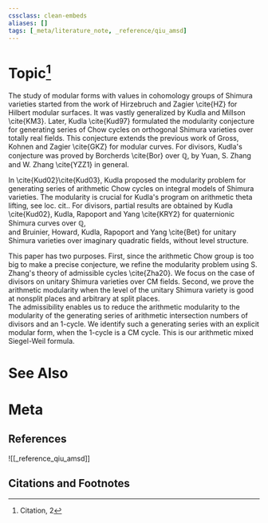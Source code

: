 ```yaml
---
cssclass: clean-embeds
aliases: []
tags: [_meta/literature_note, _reference/qiu_amsd]
---
```

# Topic[^1]


The study of modular forms with values in cohomology groups of Shimura varieties started from  the
work of Hirzebruch and Zagier \cite{HZ}  for  Hilbert modular surfaces. 
It was vastly generalized by    Kudla and Millson   \cite{KM3}. 
Later, Kudla \cite{Kud97} formulated the modularity conjecture for  generating series of  Chow cycles on orthogonal Shimura varieties over   totally real fields.   This conjecture extends 
the previous work of Gross, Kohnen and Zagier \cite{GKZ}  for  modular curves. 
For  divisors,   Kudla's conjecture was proved by  Borcherds  \cite{Bor}   over ${\mathbb {Q}}$,   by Yuan, S. Zhang and W. Zhang \cite{YZZ1}  in general.  


In    \cite{Kud02}\cite{Kud03}, Kudla proposed the   modularity problem for     generating series of  arithmetic Chow cycles   on 
integral models of  Shimura varieties.  The modularity is crucial for Kudla's program on arithmetic theta lifting, see loc. cit..
For divisors,
partial results are  obtained by  Kudla \cite{Kud02},  Kudla,  Rapoport and  Yang \cite{KRY2} for quaternionic Shimura curves over ${\mathbb {Q}}$,  
and Bruinier,  Howard,  Kudla,  Rapoport and Yang     \cite{Bet} for unitary Shimura varieties over   imaginary quadratic fields, without level structure.

This paper has two  purposes. First, since the arithmetic Chow group is too big to make a  precise   conjecture, we refine the  modularity problem  using S. Zhang's theory of  admissible  cycles \cite{Zha20}. We focus on the  case of divisors on unitary Shimura varieties   over   CM fields.
Second, we        prove the arithmetic modularity  when the level of the unitary Shimura variety is good  at nonsplit places and arbitrary at   split places.  
The admissibility enables us to
reduce the  arithmetic  modularity to  the modularity of the generating series of arithmetic intersection numbers of divisors and an 1-cycle. 
We identify such a generating series with an explicit  modular form, when the 1-cycle is a CM cycle.
This is our arithmetic mixed Siegel-Weil formula.




# See Also

# Meta
## References
![[_reference_qiu_amsd]]


## Citations and Footnotes
[^1]: Citation, 2